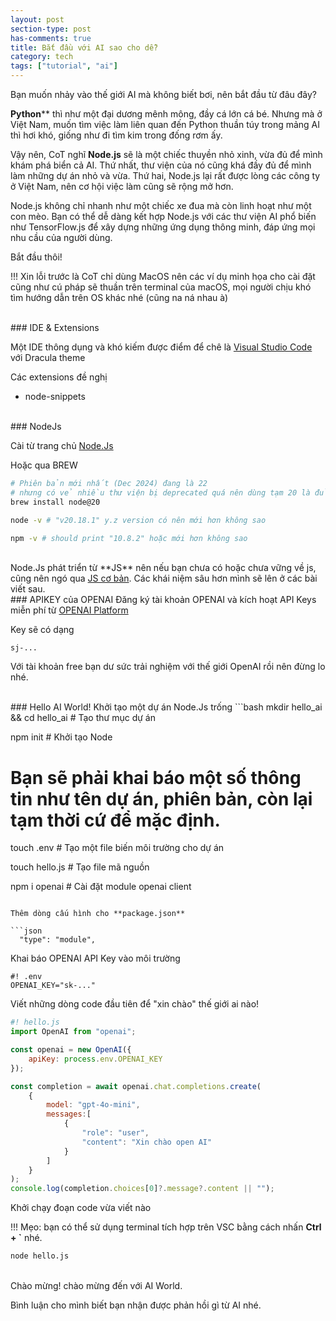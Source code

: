 ```yaml
---
layout: post
section-type: post
has-comments: true
title: Bắt đầu với AI sao cho dễ?
category: tech
tags: ["tutorial", "ai"]
---
```


Bạn muốn nhảy vào thế giới AI mà không biết bơi, nên bắt đầu từ đâu đây?

**Python**** thì như một đại dương mênh mông, đầy cá lớn cá bé. Nhưng mà ở Việt Nam, muốn tìm việc làm liên quan đến Python thuần túy trong mảng AI thì hơi khó, giống như đi tìm kim trong đống rơm ấy.

Vậy nên, CoT nghĩ **Node.js** sẽ là một chiếc thuyền nhỏ xinh, vừa đủ để mình khám phá biển cả AI. Thứ nhất, thư viện của nó cũng khá đầy đủ để mình làm những dự án nhỏ và vừa. Thứ hai, Node.js lại rất được lòng các công ty ở Việt Nam, nên cơ hội việc làm cũng sẽ rộng mở hơn.

Node.js không chỉ nhanh như một chiếc xe đua mà còn linh hoạt như một con mèo. Bạn có thể dễ dàng kết hợp Node.js với các thư viện AI phổ biến như TensorFlow.js để xây dựng những ứng dụng thông minh, đáp ứng mọi nhu cầu của người dùng.

Bắt đầu thôi!

!!! Xin lỗi trước là CoT chỉ dùng MacOS nên các ví dụ minh họa cho cài đặt cũng như cú pháp sẽ thuần trên terminal của macOS, mọi người chịu khó tìm hướng dẫn trên OS khác nhé (cũng na ná nhau à)

<br>
### IDE & Extensions

Một IDE thông dụng và khó kiếm được điểm để chê là <a href="https://code.visualstudio.com/" target="_blank" >Visual Studio Code</a> với Dracula theme 

Các extensions đề nghị
- node-snippets

<br>
### NodeJs

Cài từ trang chủ <a href="" target="_blank">Node.Js</a>

Hoặc qua BREW

```bash
# Phiên bản mới nhất (Dec 2024) đang là 22 
# nhưng có vẻ nhiều thư viện bị deprecated quá nên dùng tạm 20 là đủ
brew install node@20

node -v # "v20.18.1" y.z version có nên mới hơn không sao

npm -v # should print "10.8.2" hoặc mới hơn không sao
```
<br>
Node.Js phát triển từ **JS** nên nếu bạn chưa có hoặc chưa vững về js, cũng nên ngó qua <a href="https://www.w3schools.com/js/" target="_blank">JS cơ bản</a>. Các khái niệm sâu hơn mình sẽ lên ở các bài viết sau.

<br>
### APIKEY của OPENAI
Đăng ký tài khoản OPENAI và kích hoạt API Keys miễn phí từ <a href="https://platform.openai.com/api-keys" target="_blank">OPENAI Platform</a>

Key sẽ có dạng 
```
sj-...
```
Với tài khoản free bạn dư sức trải nghiệm với thế giới OpenAI rồi nên đừng lo nhé.

<br>
###  Hello AI World!
Khởi tạo một dự án Node.Js trống
```bash
mkdir hello_ai && cd hello_ai # Tạo thư mục dự án

npm init # Khởi tạo Node
# Bạn sẽ phải khai báo một số thông tin như tên dự án, phiên bản, còn lại tạm thời cứ để mặc định.

touch .env # Tạo một file biến môi trường cho dự án

touch hello.js # Tạo file mã nguồn

npm i openai # Cài đặt module openai client
```

Thêm dòng cấu hình cho **package.json**

```json
  "type": "module",
```
Khai báo OPENAI API Key vào môi trường

```
#! .env
OPENAI_KEY="sk-..."
```

Viết những dòng code đầu tiên để "xin chào" thế giới ai nào!
```js
#! hello.js
import OpenAI from "openai";

const openai = new OpenAI({
    apiKey: process.env.OPENAI_KEY
});

const completion = await openai.chat.completions.create(
    {
        model: "gpt-4o-mini",
        messages:[
            {
                "role": "user",
                "content": "Xin chào open AI"
            }
        ]
    }
);
console.log(completion.choices[0]?.message?.content || "");
```
Khởi chạy đoạn code vừa viết nào 

!!! Mẹo: bạn có thể sử dụng terminal tích hợp trên VSC bằng cách nhấn **Ctrl + `** nhé.

```bash
node hello.js
```
<br>
Chào mừng! chào mừng đến với AI World.


Bình luận cho mình biết bạn nhận được phản hồi gì từ AI nhé.